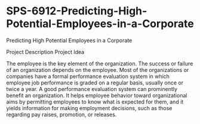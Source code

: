 # SPS-6912-Predicting-High-Potential-Employees-in-a-Corporate
Predicting High Potential Employees in a Corporate

Project Description
Project Idea

The employee is the key element of the organization. The success or failure of an organization depends on the employee. Most of the organizations or companies have a formal performance evaluation system in which employee job performance is graded on a regular basis, usually once or twice a year. A good performance evaluation system can prominently benefit an organization. It helps employee behavior toward organizational aims by permitting employees to know what is expected for them, and it yields information for making employment decisions, such as those regarding pay raises, promotion, or releases.

